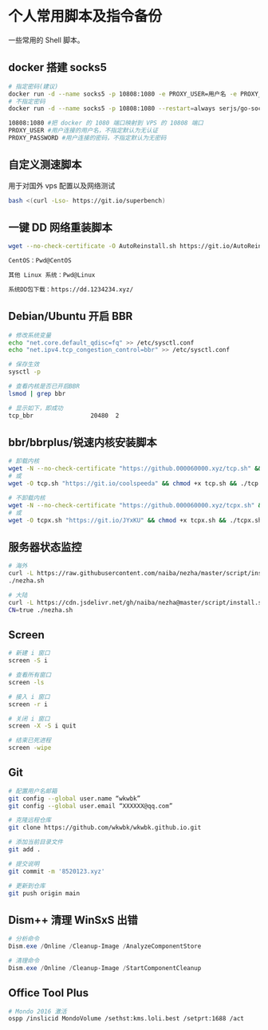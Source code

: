 # 个人常用脚本及指令备份

一些常用的 Shell 脚本。

## docker 搭建 socks5

```bash
# 指定密码(建议)
docker run -d --name socks5 -p 10808:1080 -e PROXY_USER=用户名 -e PROXY_PASSWORD=密码 --restart=always serjs/go-socks5-proxy
# 不指定密码
docker run -d --name socks5 -p 10808:1080 --restart=always serjs/go-socks5-proxy
```

```bash
10808:1080 #把 docker 的 1080 端口映射到 VPS 的 10808 端口
PROXY_USER #用户连接的用户名，不指定默认为无认证
PROXY_PASSWORD #用户连接的密码，不指定默认为无密码
```

## 自定义测速脚本

用于对国外 vps 配置以及网络测试

```bash
bash <(curl -Lso- https://git.io/superbench)
```

## 一键 DD 网络重装脚本

```bash
wget --no-check-certificate -O AutoReinstall.sh https://git.io/AutoReinstall.sh && bash AutoReinstall.sh

CentOS：Pwd@CentOS

其他 Linux 系统：Pwd@Linux

系统DD包下载：https://dd.1234234.xyz/
```

## Debian/Ubuntu 开启 BBR

```bash
# 修改系统变量
echo "net.core.default_qdisc=fq" >> /etc/sysctl.conf
echo "net.ipv4.tcp_congestion_control=bbr" >> /etc/sysctl.conf

# 保存生效
sysctl -p

# 查看内核是否已开启BBR
lsmod | grep bbr

# 显示如下，即成功
tcp_bbr                20480  2
```

## bbr/bbrplus/锐速内核安装脚本

```bash
# 卸载内核
wget -N --no-check-certificate "https://github.000060000.xyz/tcp.sh" && chmod +x tcp.sh && ./tcp.sh
# 或
wget -O tcp.sh "https://git.io/coolspeeda" && chmod +x tcp.sh && ./tcp.sh

# 不卸载内核
wget -N --no-check-certificate "https://github.000060000.xyz/tcpx.sh" && chmod +x tcpx.sh && ./tcpx.sh
# 或
wget -O tcpx.sh "https://git.io/JYxKU" && chmod +x tcpx.sh && ./tcpx.sh
```

## 服务器状态监控

```bash
# 海外
curl -L https://raw.githubusercontent.com/naiba/nezha/master/script/install.sh  -o nezha.sh && chmod +x nezha.sh
./nezha.sh

# 大陆
curl -L https://cdn.jsdelivr.net/gh/naiba/nezha@master/script/install.sh -o nezha.sh && chmod +x nezha.sh
CN=true ./nezha.sh
```

## Screen

```bash
# 新建 i 窗口
screen -S i

# 查看所有窗口
screen -ls

# 接入 i 窗口
screen -r i

# 关闭 i 窗口
screen -X -S i quit

# 结束已死进程
screen -wipe
```

## Git

```bash
# 配置用户名邮箱
git config --global user.name “wkwbk”
git config --global user.email “XXXXXX@qq.com”

# 克隆远程仓库
git clone https://github.com/wkwbk/wkwbk.github.io.git

# 添加当前目录文件
git add .

# 提交说明
git commit -m '8520123.xyz'

# 更新到仓库
git push origin main
```

## Dism++ 清理 WinSxS 出错

```powershell
# 分析命令
Dism.exe /Online /Cleanup-Image /AnalyzeComponentStore

# 清理命令
Dism.exe /Online /Cleanup-Image /StartComponentCleanup
```

## Office Tool Plus

```bash
# Mondo 2016 激活
ospp /inslicid MondoVolume /sethst:kms.loli.best /setprt:1688 /act
```
